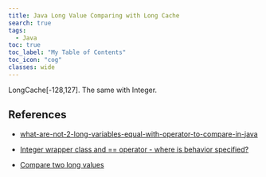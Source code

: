 ```yaml
---
title: Java Long Value Comparing with Long Cache
search: true
tags: 
  - Java
toc: true
toc_label: "My Table of Contents"
toc_icon: "cog"
classes: wide
---
```

LongCache[-128,127]. The same with Integer.




## References

- [what-are-not-2-long-variables-equal-with-operator-to-compare-in-java](https://stackoverflow.com/questions/19485818/what-are-not-2-long-variables-equal-with-operator-to-compare-in-java)

- [Integer wrapper class and == operator - where is behavior specified?](https://stackoverflow.com/questions/5581913/integer-wrapper-class-and-operator-where-is-behavior-specified)

- [Compare two long values](http://java2s.com/Tutorials/Java/Data_Types/How_to_compare_two_long_values.htm)